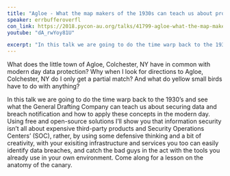 ```yaml
---
title: "Agloe - What the map makers of the 1930s can teach us about protecting our data in 2018"
speaker: errbufferoverfl
con_link: https://2018.pycon-au.org/talks/41799-agloe-what-the-map-makers-of-the-1930s-can-teach-us-about-protecting-our-data-in-2018/
youtube: "dA_rwYoy81U"

excerpt: "In this talk we are going to do the time warp back to the 1930’s and see what the General Drafting Co. can teach us about securing data and breach notification and how to apply them in the modern day. Using free and OSS I show you that security isn’t all about expensive 3rd-party products and SOCs."
---
```


What does the little town of Agloe, Colchester, NY have in common with modern day data protection? Why when I look for directions to Agloe, Colchester, NY do I only get a partial match? And what do yellow small birds have to do with anything?

In this talk we are going to do the time warp back to the 1930’s and see what the General Drafting Company can teach us about securing data and breach notification and how to apply these concepts in the modern day. Using free and open-source solutions I’ll show you that information security isn’t all about expensive third-party products and Security Operations Centers’ (SOC), rather, by using some defensive thinking and a bit of creativity, with your exisiting infrastructure and services you too can easily identify data breaches, and catch the bad guys in the act with the tools you already use in your own environment. Come along for a lesson on the anatomy of the canary.